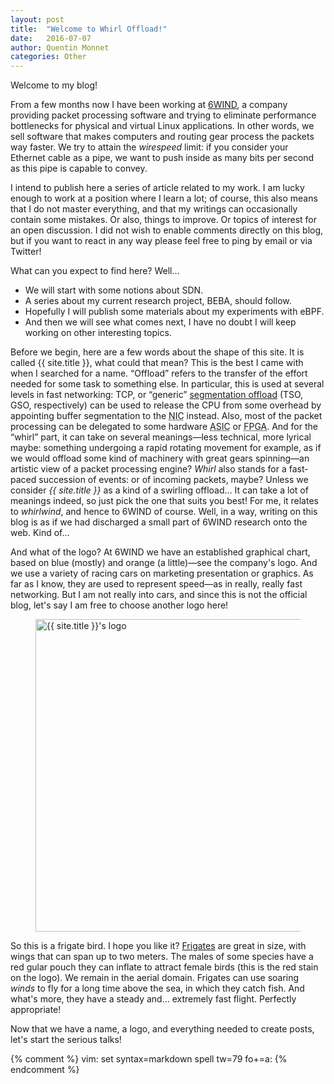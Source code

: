 ```yaml
---
layout: post
title:  "Welcome to Whirl Offload!"
date:   2016-07-07
author: Quentin Monnet
categories: Other
---
```


Welcome to my blog!

From a few months now I have been working at [6WIND](http://6wind.com), a
company providing packet processing software and trying to eliminate
performance bottlenecks for physical and virtual Linux applications. In other
words, we sell software that makes computers and routing gear process the
packets way faster. We try to attain the _wirespeed_ limit: if you consider
your Ethernet cable as a pipe, we want to push inside as many bits per second
as this pipe is capable to convey.

I intend to publish here a series of article related to my work. I am lucky
enough to work at a position where I learn a lot; of course, this also means
that I do not master everything, and that my writings can occasionally contain
some mistakes. Or also, things to improve. Or topics of interest for an open
discussion. I did not wish to enable comments directly on this blog, but if you
want to react in any way please feel free to ping by email or via Twitter!

What can you expect to find here? Well…

* We will start with some notions about SDN.
* A series about my current research project, BEBA, should follow.
* Hopefully I will publish some materials about my experiments with eBPF.
* And then we will see what comes next, I have no doubt I will keep working on
  other interesting topics.


Before we begin, here are a few words about the shape of this site. It is
called {{ site.title }}, what could that mean? This is the best I came with
when I searched for a name. “Offload” refers to the transfer of the effort
needed for some task to something else. In particular, this is used at several
levels in fast networking: TCP, or “generic” [segmentation
offload](https://en.wikipedia.org/wiki/Large_segment_offload) (TSO, GSO,
respectively) can be used to release the CPU from some overhead by appointing
buffer segmentation to the <acronym title="Network Interface
Card">NIC</acronym> instead. Also, most of the packet processing can be
delegated to some hardware <acronym title="1pplication-Specific Integrated
Circuit">ASIC</acronym> or <acronym title="Field-Programmable Gate
Array">FPGA</acronym>. And for the “whirl” part, it can take on several
meanings—less technical, more lyrical maybe: something undergoing a rapid
rotating movement for example, as if we would offload some kind of machinery
with great gears spinning—an artistic view of a packet processing engine?
_Whirl_ also stands for a fast-paced succession of events: or of incoming
packets, maybe? Unless we consider _{{ site.title }}_ as a kind of a swirling
offload… It can take a lot of meanings indeed, so just pick the one that suits
you best! For me, it relates to _whirlwind_, and hence to 6WIND of course.
Well, in a way, writing on this blog is as if we had discharged a small part of
6WIND research onto the web. Kind of…

And what of the logo? At 6WIND we have an established graphical chart, based on
blue (mostly) and orange (a little)—see the company's logo. And we use a
variety of racing cars on marketing presentation or graphics. As far as I know,
they are used to represent speed—as in really, really fast networking. But I am
not really into cars, and since this is not the official blog, let's say I am
free to choose another logo here!

<figure>
  <img alt="{{ site.title }}'s logo" src="{{ site.baseurl }}/img/site/frigate.svg" style="width:500px;" />
</figure>

So this is a frigate bird. I hope you like it?
[Frigates](https://en.wikipedia.org/wiki/Frigatebird) are great in size, with
wings that can span up to two meters. The males of some species have a red
gular pouch they can inflate to attract female birds (this is the red stain on
the logo). We remain in the aerial domain. Frigates can use soaring _winds_ to
fly for a long time above the sea, in which they catch fish. And what's more,
they have a steady and… extremely fast flight. Perfectly appropriate!

Now that we have a name, a logo, and everything needed to create posts, let's
start the serious talks!

{% comment %} vim: set syntax=markdown spell tw=79 fo+=a: {% endcomment %}
